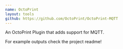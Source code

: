 ```yaml
---
name: OctoPrint
layout: tools
github: https://github.com/OctoPrint/OctoPrint-MQTT
---
```


An OctoPrint Plugin that adds support for MQTT.

For example outputs check the project readme!

